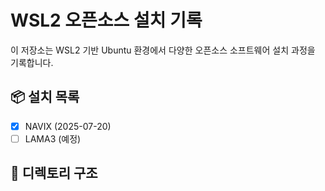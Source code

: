 # WSL2 오픈소스 설치 기록

이 저장소는 WSL2 기반 Ubuntu 환경에서 다양한 오픈소스 소프트웨어 설치 과정을 기록합니다.

## 📦 설치 목록

- [x] NAVIX (2025-07-20)
- [ ] LAMA3 (예정)

## 📁 디렉토리 구조

